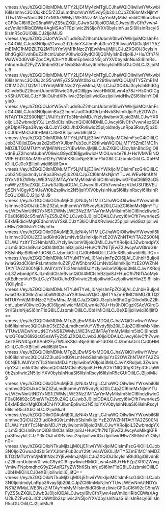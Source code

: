 vmess://eyJhZGQiOiIxMDMuMTY2LjE4My4xMTgiLCJhaWQiOiIwIiwiYWxwbiI6IiIsImhvc3QiOiJkbC5rZ3ZuLmdhcmVuYW5vdy5jb20iLCJpZCI6ImMxNjlmYTUwLWEwNmUtNDYxNS1iZWMyLWE3NzZiMTAyYmMyMiIsIm5ldCI6IndzIiwicGF0aCI6Ii92cG5naWFyZS5uZXQiLCJwb3J0IjoiODAiLCJwcyI6IvCfh7vwn4ezVmlldHRlbCBWaXAgMSAoTFEpIiwic2N5IjoiYXV0byIsInNuaSI6IiIsInRscyI6IiIsInR5cGUiOiIiLCJ2IjoiMiJ9
vmess://eyJhZGQiOiJoYW5vaTIudnBuZ2lhcmUubmV0IiwiYWlkIjoiMCIsImFscG4iOiIiLCJob3N0IjoiZGwua2d2bi5nYXJlbmFub3cuY29tIiwiaWQiOiJjMTY5ZmE1MC1hMDZlLTQ2MTUtYmVjMi1hNzc2YjEwMmJjMjIiLCJuZXQiOiJ3cyIsInBhdGgiOiIvdnBuZ2lhcmUubmV0IiwicG9ydCI6IjQ0MyIsInBzIjoi8J+Hu/Cfh7NWaWV0dGVsIFZpcCAyIChHYXJlbmEpIiwic2N5IjoiYXV0byIsInNuaSI6ImRsLmtndm4uZ2FyZW5hbm93LmNvbSIsInRscyI6InRscyIsInR5cGUiOiIiLCJ2IjoiMiJ9
vmess://eyJhZGQiOiIxMDMuMTY2LjE4My4xMTgiLCJhaWQiOiIwIiwiYWxwbiI6IiIsImhvc3QiOiJ2cG5naWFyZS50aWt0b2suY29tIiwiaWQiOiJjMTY5ZmE1MC1hMDZlLTQ2MTUtYmVjMi1hNzc2YjEwMmJjMjIiLCJuZXQiOiJ3cyIsInBhdGgiOiIvdnBuZ2lhcmUubmV0IiwicG9ydCI6IjgwIiwicHMiOiLwn4e78J+Hs0hOICgxKShUVCkiLCJzY3kiOiJhdXRvIiwic25pIjoiIiwidGxzIjoiIiwidHlwZSI6IiIsInYiOiIyIn0=
vmess://eyJhZGQiOiJoYW5vaTIudnBuZ2lhcmUubmV0IiwiYWlkIjoiMCIsImFscG4iOiIiLCJob3N0IjoidnBuZ2lhcmUudGlrdG9rLmNvbSIsImlkIjoiYzE2OWZhNTAtYTA2ZS00NjE1LWJlYzItYTc3NmIxMDJiYzIyIiwibmV0Ijoid3MiLCJwYXRoIjoiL3ZwbmdpYXJlLm5ldCIsInBvcnQiOiI0NDMiLCJwcyI6IvCfh7vwn4ezSE4gKDIpKFRpa3RvaykiLCJzY3kiOiJhdXRvIiwic25pIjoidmdyLnRpa3Rvay5jb20iLCJ0bHMiOiJ0bHMiLCJ0eXBlIjoiIiwidiI6IjIifQ==
vmess://eyJhZGQiOiIxMDMuMTY5LjM1LjE3IiwiYWlkIjoiMCIsImFscG4iOiIiLCJob3N0IjoiZGwua2d2bi5nYXJlbmFub3cuY29tIiwiaWQiOiJjMTY5ZmE1MC1hMDZlLTQ2MTUtYmVjMi1hNzc2YjEwMmJjMjIiLCJuZXQiOiJ3cyIsInBhdGgiOiIvdnBuZ2lhcmUubmV0IiwicG9ydCI6IjgwIiwicHMiOiLwn4e78J+Hs1VMVElNQVRFIEhDTSAoMSkoR2FyZW5hKSIsInNjeSI6ImF1dG8iLCJzbmkiOiIiLCJ0bHMiOiIiLCJ0eXBlIjoiIiwidiI6IjIifQ==
vmess://eyJhZGQiOiIxMDMuMTY5LjM1LjE3IiwiYWlkIjoiMCIsImFscG4iOiIiLCJob3N0IjoidmdyLnRpa3Rvay5jb20iLCJpZCI6ImMxNjlmYTUwLWEwNmUtNDYxNS1iZWMyLWE3NzZiMTAyYmMyMiIsIm5ldCI6IndzIiwicGF0aCI6Ii92cG5naWFyZS5uZXQiLCJwb3J0IjoiODAiLCJwcyI6IvCfh7vwn4ezVUxUSU1BVEUgSENNICgyKShUaWt0b2spIiwic2N5IjoiYXV0byIsInNuaSI6IiIsInRscyI6IiIsInR5cGUiOiIiLCJ2IjoiMiJ9
vmess://eyJhZGQiOiIxODAuMjE0LjIzNi4yNTMiLCJhaWQiOiIwIiwiYWxwbiI6IiIsImhvc3QiOiJkbC5rZ3ZuLmdhcmVuYW5vdy5jb20iLCJpZCI6ImMxNjlmYTUwLWEwNmUtNDYxNS1iZWMyLWE3NzZiMTAyYmMyMiIsIm5ldCI6IndzIiwicGF0aCI6Ii92cG5naWFyZS5uZXQiLCJwb3J0IjoiODAiLCJwcyI6IvCfh7vwn4ezSE4xMEdicHMgKEdhcmVuYSkiLCJzY3kiOiJhdXRvIiwic25pIjoiIiwidGxzIjoiIiwidHlwZSI6IiIsInYiOiIyIn0=
vmess://eyJhZGQiOiIxODAuMjE0LjIzNi4yNTMiLCJhaWQiOiIwIiwiYWxwbiI6IiIsImhvc3QiOiJ2Z3IudGlrdG9rLmNvbSIsImlkIjoiYzE2OWZhNTAtYTA2ZS00NjE1LWJlYzItYTc3NmIxMDJiYzIyIiwibmV0Ijoid3MiLCJwYXRoIjoiL3ZwbmdpYXJlLm5ldCIsInBvcnQiOiI4MCIsInBzIjoi8J+Hu/Cfh7NITjEwZ2JwcyAoVGlrdG9rKSIsInNjeSI6ImF1dG8iLCJzbmkiOiIiLCJ0bHMiOiIiLCJ0eXBlIjoiIiwidiI6IjIifQ==
vmess://eyJhZGQiOiIxMDMuNTYuMTYwLjI0NyIsImFpZCI6IjAiLCJhbHBuIjoiIiwiaG9zdCI6ImRsLmtndm4uZ2FyZW5hbm93LmNvbSIsImlkIjoiYzE2OWZhNTAtYTA2ZS00NjE1LWJlYzItYTc3NmIxMDJiYzIyIiwibmV0Ijoid3MiLCJwYXRoIjoiL3ZwbmdpYXJlLm5ldCIsInBvcnQiOiI4MCIsInBzIjoi8J+Hu/Cfh7NITiAoMykgKEdhcmVuYSkiLCJzY3kiOiJhdXRvIiwic25pIjoiIiwidGxzIjoiIiwidHlwZSI6IiIsInYiOiIyIn0=
vmess://eyJhZGQiOiIxMDMuNTYuMTYwLjI0NyIsImFpZCI6IjAiLCJhbHBuIjoiIiwiaG9zdCI6InZnci50aWt0b2suY29tIiwiaWQiOiJjMTY5ZmE1MC1hMDZlLTQ2MTUtYmVjMi1hNzc2YjEwMmJjMjIiLCJuZXQiOiJ3cyIsInBhdGgiOiIvdnBuZ2lhcmUubmV0IiwicG9ydCI6IjgwIiwicHMiOiLwn4e78J+Hs0hOICgzKSAoVGlrdG9rKSIsInNjeSI6ImF1dG8iLCJzbmkiOiIiLCJ0bHMiOiIiLCJ0eXBlIjoiIiwidiI6IjIifQ==
vmess://eyJhZGQiOiIxMDMuMTg2LjEwMS4xMDQiLCJhaWQiOiIwIiwiYWxwbiI6IiIsImhvc3QiOiJkbC5rZ3ZuLmdhcmVuYW5vdy5jb20iLCJpZCI6ImMxNjlmYTUwLWEwNmUtNDYxNS1iZWMyLWE3NzZiMTAyYmMyMiIsIm5ldCI6IndzIiwicGF0aCI6Ii92cG5naWFyZS5uZXQiLCJwb3J0IjoiODAiLCJwcyI6IvCfh7vwn4ezSENNICgxKSAoR2FyZW5hKSIsInNjeSI6ImF1dG8iLCJzbmkiOiIiLCJ0bHMiOiIiLCJ0eXBlIjoiIiwidiI6IjIifQ==
vmess://eyJhZGQiOiIxMDMuMTg2LjEwMS4xMDQiLCJhaWQiOiIwIiwiYWxwbiI6IiIsImhvc3QiOiJ2Z3IudGlrdG9rLmNvbSIsImlkIjoiYzE2OWZhNTAtYTA2ZS00NjE1LWJlYzItYTc3NmIxMDJiYzIyIiwibmV0Ijoid3MiLCJwYXRoIjoiL3ZwbmdpYXJlLm5ldCIsInBvcnQiOiI4MCIsInBzIjoi8J+Hu/Cfh7NIQ00gKDEpIChUaWt0b2spIiwic2N5IjoiYXV0byIsInNuaSI6IiIsInRscyI6IiIsInR5cGUiOiIiLCJ2IjoiMiJ9
vmess://eyJhZGQiOiIxODAuMjE0LjIzNi4xMzgiLCJhaWQiOiIwIiwiYWxwbiI6IiIsImhvc3QiOiJkbC5rZ3ZuLmdhcmVuYW5vdy5jb20iLCJpZCI6ImMxNjlmYTUwLWEwNmUtNDYxNS1iZWMyLWE3NzZiMTAyYmMyMiIsIm5ldCI6IndzIiwicGF0aCI6Ii92cG5naWFyZS5uZXQiLCJwb3J0IjoiODAiLCJwcyI6IvCfh7vwn4ezSE4xMEdicHMgKDIpIChHYXJlbmEpIiwic2N5IjoiYXV0byIsInNuaSI6IiIsInRscyI6IiIsInR5cGUiOiIiLCJ2IjoiMiJ9
vmess://eyJhZGQiOiIxODAuMjE0LjIzNi4xMzgiLCJhaWQiOiIwIiwiYWxwbiI6IiIsImhvc3QiOiJ2Z3IudGlrdG9rLmNvbSIsImlkIjoiYzE2OWZhNTAtYTA2ZS00NjE1LWJlYzItYTc3NmIxMDJiYzIyIiwibmV0Ijoid3MiLCJwYXRoIjoiL3ZwbmdpYXJlLm5ldCIsInBvcnQiOiI4MCIsInBzIjoi8J+Hu/Cfh7NITjEwZ2JwcyAoMikgKFRpa3RvaykiLCJzY3kiOiJhdXRvIiwic25pIjoiIiwidGxzIjoiIiwidHlwZSI6IiIsInYiOiIyIn0=
vmess://eyJhZGQiOiIxNTkuMjIzLjM0LjE1IiwiYWlkIjoiMCIsImFscG4iOiIiLCJob3N0IjoiZGwua2d2bi5nYXJlbmFub3cuY29tIiwiaWQiOiJjMTY5ZmE1MC1hMDZlLTQ2MTUtYmVjMi1hNzc2YjEwMmJjMjIiLCJuZXQiOiJ3cyIsInBhdGgiOiIvdnBuZ2lhcmUubmV0IiwicG9ydCI6IjgwIiwicHMiOiLwn4e48J+HrFZpZXR0ZWwgVmlwIFNpbmdhcG9yZSAoR2FyZW5hKSIsInNjeSI6ImF1dG8iLCJzbmkiOiIiLCJ0bHMiOiIiLCJ0eXBlIjoiIiwidiI6IjIifQ==
vmess://eyJhZGQiOiIxNTkuMjIzLjM0LjE1IiwiYWlkIjoiMCIsImFscG4iOiIiLCJob3N0IjoidmdyLnRpa3Rvay5jb20iLCJpZCI6ImMxNjlmYTUwLWEwNmUtNDYxNS1iZWMyLWE3NzZiMTAyYmMyMiIsIm5ldCI6IndzIiwicGF0aCI6Ii92cG5naWFyZS5uZXQiLCJwb3J0IjoiODAiLCJwcyI6IvCfh7jwn4esVmlldHRlbCBWaXAgU2luZ2Fwb3JlIChUaWt0b2spIiwic2N5IjoiYXV0byIsInNuaSI6IiIsInRscyI6IiIsInR5cGUiOiIiLCJ2IjoiMiJ9
